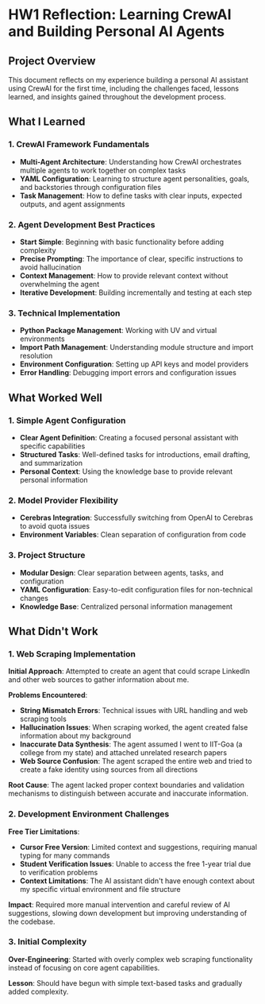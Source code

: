 # HW1 Reflection: Learning CrewAI and Building Personal AI Agents

## Project Overview
This document reflects on my experience building a personal AI assistant using CrewAI for the first time, including the challenges faced, lessons learned, and insights gained throughout the development process.

## What I Learned

### 1. CrewAI Framework Fundamentals
- **Multi-Agent Architecture**: Understanding how CrewAI orchestrates multiple agents to work together on complex tasks
- **YAML Configuration**: Learning to structure agent personalities, goals, and backstories through configuration files
- **Task Management**: How to define tasks with clear inputs, expected outputs, and agent assignments

### 2. Agent Development Best Practices
- **Start Simple**: Beginning with basic functionality before adding complexity
- **Precise Prompting**: The importance of clear, specific instructions to avoid hallucination
- **Context Management**: How to provide relevant context without overwhelming the agent
- **Iterative Development**: Building incrementally and testing at each step

### 3. Technical Implementation
- **Python Package Management**: Working with UV and virtual environments
- **Import Path Management**: Understanding module structure and import resolution
- **Environment Configuration**: Setting up API keys and model providers
- **Error Handling**: Debugging import errors and configuration issues

## What Worked Well

### 1. Simple Agent Configuration
- **Clear Agent Definition**: Creating a focused personal assistant with specific capabilities
- **Structured Tasks**: Well-defined tasks for introductions, email drafting, and summarization
- **Personal Context**: Using the knowledge base to provide relevant personal information

### 2. Model Provider Flexibility
- **Cerebras Integration**: Successfully switching from OpenAI to Cerebras to avoid quota issues
- **Environment Variables**: Clean separation of configuration from code

### 3. Project Structure
- **Modular Design**: Clear separation between agents, tasks, and configuration
- **YAML Configuration**: Easy-to-edit configuration files for non-technical changes
- **Knowledge Base**: Centralized personal information management

## What Didn't Work

### 1. Web Scraping Implementation
**Initial Approach**: Attempted to create an agent that could scrape LinkedIn and other web sources to gather information about me.

**Problems Encountered**:
- **String Mismatch Errors**: Technical issues with URL handling and web scraping tools
- **Hallucination Issues**: When scraping worked, the agent created false information about my background
- **Inaccurate Data Synthesis**: The agent assumed I went to IIT-Goa (a college from my state) and attached unrelated research papers
- **Web Source Confusion**: The agent scraped the entire web and tried to create a fake identity using sources from all directions

**Root Cause**: The agent lacked proper context boundaries and validation mechanisms to distinguish between accurate and inaccurate information.

### 2. Development Environment Challenges
**Free Tier Limitations**:
- **Cursor Free Version**: Limited context and suggestions, requiring manual typing for many commands
- **Student Verification Issues**: Unable to access the free 1-year trial due to verification problems
- **Context Limitations**: The AI assistant didn't have enough context about my specific virtual environment and file structure

**Impact**: Required more manual intervention and careful review of AI suggestions, slowing down development but improving understanding of the codebase.

### 3. Initial Complexity
**Over-Engineering**: Started with overly complex web scraping functionality instead of focusing on core agent capabilities.

**Lesson**: Should have begun with simple text-based tasks and gradually added complexity.
